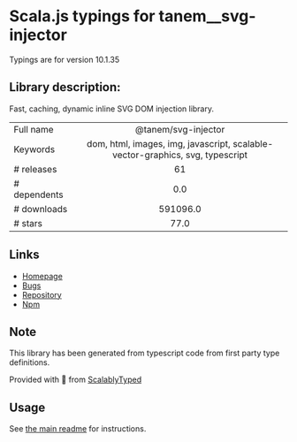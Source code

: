 
# Scala.js typings for tanem__svg-injector

Typings are for version 10.1.35

## Library description:
Fast, caching, dynamic inline SVG DOM injection library.

|                    |                 |
| ------------------ | :-------------: |
| Full name          | @tanem/svg-injector |
| Keywords           | dom, html, images, img, javascript, scalable-vector-graphics, svg, typescript |
| # releases         | 61 |
| # dependents       | 0.0 |
| # downloads        | 591096.0 |
| # stars            | 77.0 |

## Links
- [Homepage](https://github.com/tanem/svg-injector)
- [Bugs](https://github.com/tanem/svg-injector/issues)
- [Repository](https://github.com/tanem/svg-injector)
- [Npm](https://www.npmjs.com/package/%40tanem%2Fsvg-injector)
    


## Note
This library has been generated from typescript code from first party type definitions.

Provided with :purple_heart: from [ScalablyTyped](https://github.com/oyvindberg/ScalablyTyped)

## Usage
See [the main readme](../../readme.md) for instructions.


